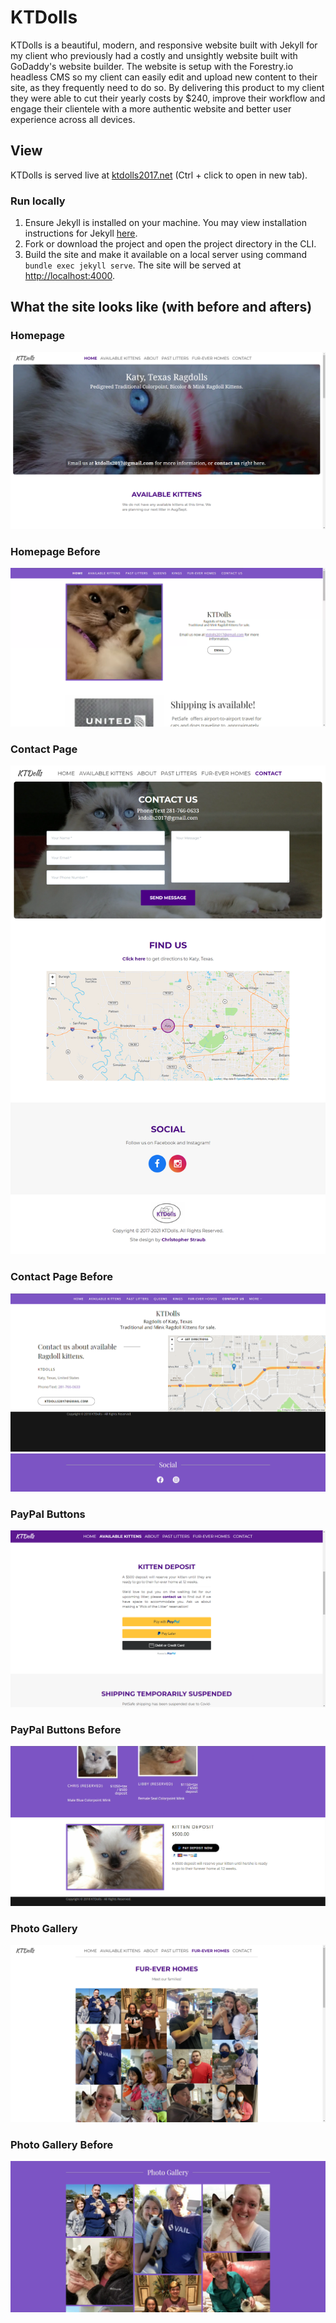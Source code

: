 # KTDolls
KTDolls is a beautiful, modern, and responsive website built with Jekyll for my client who previously had a costly and unsightly website built with GoDaddy's website builder. The website is setup with the Forestry.io headless CMS so my client can easily edit and upload new content to their site, as they frequently need to do so. By delivering this product to my client they were able to cut their yearly costs by $240, improve their workflow and engage their clientele with a more authentic website and better user experience across all devices.

## View
KTDolls is served live at [ktdolls2017.net](https://ktdolls2017.net/) (Ctrl + click to open in new tab).

### Run locally
1. Ensure Jekyll is installed on your machine. You may view installation instructions for Jekyll [here](https://jekyllrb.com/docs/#instructions).
2. Fork or download the project and open the project directory in the CLI.
3. Build the site and make it available on a local server using command `bundle exec jekyll serve`. The site will be served at [http://localhost:4000](http://localhost:4000).

## What the site looks like (with before and afters)

### Homepage
![homepage](https://github.com/christopherstraub/ktdolls/blob/forestry/screenshots/homepage.PNG)

### Homepage Before
![homepage before](https://github.com/christopherstraub/ktdolls/blob/forestry/screenshots/homepage-before.png)

### Contact Page
![contact page](https://github.com/christopherstraub/ktdolls/blob/forestry/screenshots/contact-page.PNG)

### Contact Page Before
![contact page before](https://github.com/christopherstraub/ktdolls/blob/forestry/screenshots/contact-page-before.png)
![social buttons before](https://github.com/christopherstraub/ktdolls/blob/forestry/screenshots/social-buttons-before.png)

### PayPal Buttons
![paypal buttons](https://github.com/christopherstraub/ktdolls/blob/forestry/screenshots/paypal-buttons.PNG)

### PayPal Buttons Before
![paypal buttons before](https://github.com/christopherstraub/ktdolls/blob/forestry/screenshots/paypal-buttons-before.png)

### Photo Gallery
![photo gallery](https://github.com/christopherstraub/ktdolls/blob/forestry/screenshots/fur-ever-homes.png)

### Photo Gallery Before
![photo gallery before](https://github.com/christopherstraub/ktdolls/blob/forestry/screenshots/fur-ever-homes-before.PNG)
